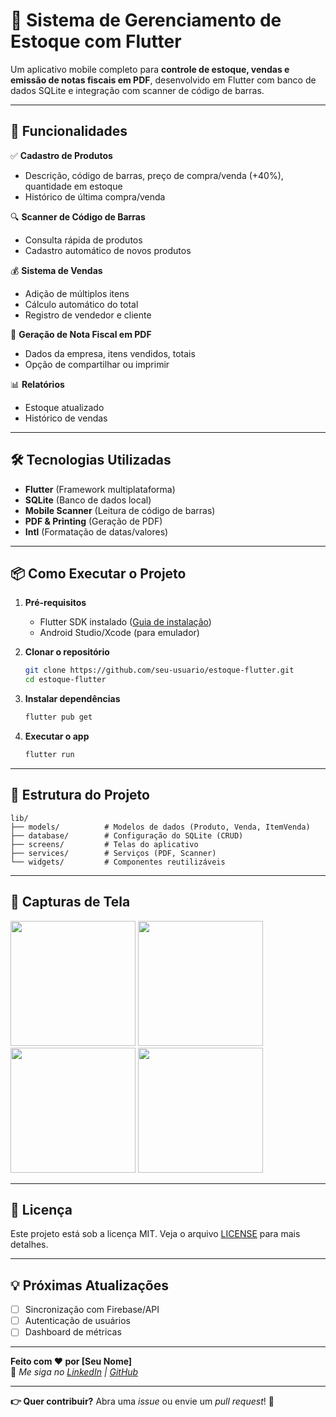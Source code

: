 # 📱 **Sistema de Gerenciamento de Estoque com Flutter**  

Um aplicativo mobile completo para **controle de estoque, vendas e emissão de notas fiscais em PDF**, desenvolvido em Flutter com banco de dados SQLite e integração com scanner de código de barras.  

---

## 🚀 **Funcionalidades**  

✅ **Cadastro de Produtos**  
- Descrição, código de barras, preço de compra/venda (+40%), quantidade em estoque  
- Histórico de última compra/venda  

🔍 **Scanner de Código de Barras**  
- Consulta rápida de produtos  
- Cadastro automático de novos produtos  

💰 **Sistema de Vendas**  
- Adição de múltiplos itens  
- Cálculo automático do total  
- Registro de vendedor e cliente  

📄 **Geração de Nota Fiscal em PDF**  
- Dados da empresa, itens vendidos, totais  
- Opção de compartilhar ou imprimir  

📊 **Relatórios**  
- Estoque atualizado  
- Histórico de vendas  

---

## 🛠 **Tecnologias Utilizadas**  

- **Flutter** (Framework multiplataforma)  
- **SQLite** (Banco de dados local)  
- **Mobile Scanner** (Leitura de código de barras)  
- **PDF & Printing** (Geração de PDF)  
- **Intl** (Formatação de datas/valores)  

---

## 📦 **Como Executar o Projeto**  

1. **Pré-requisitos**  
   - Flutter SDK instalado ([Guia de instalação](https://flutter.dev/docs/get-started/install))  
   - Android Studio/Xcode (para emulador)  

2. **Clonar o repositório**  
   ```bash
   git clone https://github.com/seu-usuario/estoque-flutter.git
   cd estoque-flutter
   ```

3. **Instalar dependências**  
   ```bash
   flutter pub get
   ```

4. **Executar o app**  
   ```bash
   flutter run
   ```

---

## 📂 **Estrutura do Projeto**  

```
lib/
├── models/          # Modelos de dados (Produto, Venda, ItemVenda)
├── database/        # Configuração do SQLite (CRUD)
├── screens/         # Telas do aplicativo
├── services/        # Serviços (PDF, Scanner)
└── widgets/         # Componentes reutilizáveis
```

---

## 📸 **Capturas de Tela**  

<p>
  <img src="https://github.com/user-attachments/assets/ef8edb98-357b-4bcc-9cdb-77b79b9817e8" width="200" />
  <img src="https://github.com/user-attachments/assets/2936d42e-b2c1-4595-9eb0-52df68324e59" width="200" />
  <img src="https://github.com/user-attachments/assets/2a9bbb9c-7299-493b-8297-002c38f19540" width="200" />
  <img src="https://github.com/user-attachments/assets/dcdc71ef-6c7d-4394-81a8-b6a908fe4b23" width="200" />
</p>


---

## 📝 **Licença**  

Este projeto está sob a licença MIT. Veja o arquivo [LICENSE](LICENSE) para mais detalhes.  

---

## 💡 **Próximas Atualizações**  

- [ ] Sincronização com Firebase/API  
- [ ] Autenticação de usuários  
- [ ] Dashboard de métricas  

---

**Feito com ❤️ por [Seu Nome]**  
🔗 *Me siga no [LinkedIn](https://www.linkedin.com/in/raimundo-victor-cruz-563897256/) | [GitHub](https://github.com/RVictorCruz)*  

--- 

**👉 Quer contribuir?** Abra uma *issue* ou envie um *pull request*! 🚀  
